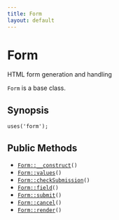 ```yaml
---
title: Form
layout: default
---
```


# Form

HTML form generation and handling

<code>Form</code> is a base class.

## Synopsis

<pre><code>uses('form');
</code></pre>
## Public Methods

* <code><a href="Form%3A%3A__construct">Form::__construct</a>()</code>
* <code><a href="Form%3A%3Avalues">Form::values</a>()</code>
* <code><a href="Form%3A%3AcheckSubmission">Form::checkSubmission</a>()</code>
* <code><a href="Form%3A%3Afield">Form::field</a>()</code>
* <code><a href="Form%3A%3Asubmit">Form::submit</a>()</code>
* <code><a href="Form%3A%3Acancel">Form::cancel</a>()</code>
* <code><a href="Form%3A%3Arender">Form::render</a>()</code>

